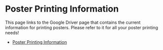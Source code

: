 # Poster Printing Information

This page links to the Google Driver page that contains the current information for printing posters.
Please refer to it for all your poster printing needs!

- [Poster Printing Information](http://tiny.cc/poster-printing)
